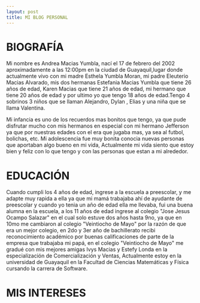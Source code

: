 ```yaml
---
layout: post
title: MI BLOG PERSONAL
---
```

# BIOGRAFÍA

Mi nombre es Andrea Macias Yumbla, nací el 17 de febrero del 2002  aproximadamente a las 12:00pm  en la ciudad de Guayaquil,lugar donde actualmente vivo con mi madre Esthela Yumbla Moran, mi padre Eleuterio Macias Alvarado, mis dos hermanas Estefania Macias Yumbla que tiene 26 años de edad, Karen Macias que tiene 21 años de edad, mi hermano que tiene 20 años de edad y por ultimo yo que tengo 18 años de edad.Tengo 4 sobrinos 3  niños que se llaman Alejandro, Dylan , Elias  y una niña que se llama  Valentina.

Mi infancia es uno de los recuerdos mas bonitos que tengo, ya que pude disfrutar mucho con mis hermanos en especial con mi hermano Jefferson ya que por nuestras edades con el era que jugaba mas, ya sea al futbol, bolichas, etc.  Mi adolescencia fue muy bonita conocia nuevas personas que aportaban algo bueno en mi vida, Actualmente mi vida siento  que estoy bien y feliz con lo que tengo y con las personas que estan a  mi alrededor.

# EDUCACIÓN

Cuando cumpli los 4 años de edad, ingrese a la escuela a preescolar, y me adapte muy rapida a ella ya que mi mamá trabajaba ahí  de ayudante de preescolar y  cuando yo  tenia un año de edad ella me llevaba, fui una buena alumna en la escuela, a los 11 años de edad  ingrese al colegio "Jose Jesus Ocampo Salazar" en el cual solo estuve dos años hasta 9no, ya que en 10mo me cambiaron al colegio "Veintiocho de Mayo"  por la razón de que era un mejor colegio, en 2do y 3er año de bachillerato  recibi reconocimiento  académico por buenas calificaciones de parte de la empresa que trabajaba mi papá, en el colegio "Veintiocho de Mayo" me gradué con mis mejores amigas Ivys Macias y Estefy Londa en la especialización de Comercialización y Ventas, Actualmente  estoy en la universidad de Guayaquil en la Facultad  de Ciencias Matemáticas y Física  cursando la carrera de Software.

#  MIS INTERESES

